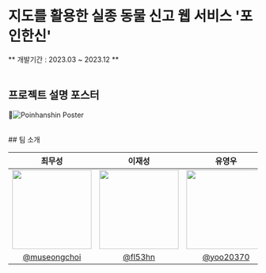 # 지도를 활용한 실종 동물 신고 웹 서비스 '포인한신' 
** 개발기간 : 2023.03 ~ 2023.12 **
<br/>
<br/>
## 프로젝트 설명 포스터 
<img alt="Poinhanshin Poster" src="https://github.com/user-attachments/assets/af229c9d-7dd5-40e1-b4e6-7650a4cdd65d">

<br/>
## 팀 소개

|                           최무성                           |                             이재성                             |                           유영우                            |                           신종하                           |                           박재영                            |                           구민지                            |
| :--------------------------------------------------------: | :------------------------------------------------------------: | :---------------------------------------------------------: | :--------------------------------------------------------: | :---------------------------------------------------------: | :---------------------------------------------------------: |
| <img width="160px" src="https://github.com/museongchoi.png" /> | <img width="160px" src="https://github.com/fl53hn.png" /> | <img width="160px" src="https://github.com/yoo20370.png" /> | <img width="160px" src="https://github.com/jhShin1557.png" /> | <img width="160px" src="https://github.com/seeksome.png" /> | <img width="160px" src="https://github.com/user0830.png" /> |
|           [@museongchoi](https://github.com/museongchoi)           |         [@fl53hn](https://github.com/fl53hn)         |          [@yoo20370](https://github.com/yoo20370)           |           [@jhShin1557](https://github.com/jhShin1557)           |          [@seeksome](https://github.com/seeksome)           |          [@user0830](https://github.com/user0830)           |
